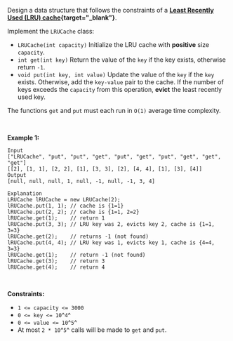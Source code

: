 Design a data structure that follows the constraints of a **[Least
Recently Used (LRU)
cache](https://en.wikipedia.org/wiki/Cache_replacement_policies#LRU){target="_blank"}**.

Implement the `LRUCache` class:

-   `LRUCache(int capacity)` Initialize the LRU cache with **positive**
    size `capacity`.
-   `int get(int key)` Return the value of the `key` if the key exists,
    otherwise return `-1`.
-   `void put(int key, int value)` Update the value of the `key` if the
    `key` exists. Otherwise, add the `key-value` pair to the cache. If
    the number of keys exceeds the `capacity` from this operation,
    **evict** the least recently used key.

The functions `get` and `put` must each run in `O(1)` average time
complexity.

 

**Example 1:**

    Input
    ["LRUCache", "put", "put", "get", "put", "get", "put", "get", "get", "get"]
    [[2], [1, 1], [2, 2], [1], [3, 3], [2], [4, 4], [1], [3], [4]]
    Output
    [null, null, null, 1, null, -1, null, -1, 3, 4]

    Explanation
    LRUCache lRUCache = new LRUCache(2);
    lRUCache.put(1, 1); // cache is {1=1}
    lRUCache.put(2, 2); // cache is {1=1, 2=2}
    lRUCache.get(1);    // return 1
    lRUCache.put(3, 3); // LRU key was 2, evicts key 2, cache is {1=1, 3=3}
    lRUCache.get(2);    // returns -1 (not found)
    lRUCache.put(4, 4); // LRU key was 1, evicts key 1, cache is {4=4, 3=3}
    lRUCache.get(1);    // return -1 (not found)
    lRUCache.get(3);    // return 3
    lRUCache.get(4);    // return 4

 

**Constraints:**

-   `1 <= capacity <= 3000`
-   `0 <= key <= 10`^`4`^
-   `0 <= value <= 10`^`5`^
-   At most `2 * 10`^`5`^ calls will be made to `get` and `put`.
